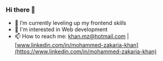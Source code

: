 ### Hi there 👋

- 🌱 I’m currently leveling up my frontend skills
- 🤔 I'm interested in Web development
- 📫 How to reach me: [khan.mz@hotmail.com](mailto:khan.mz@hotmail.com) | [www.linkedin.com/in/mohammed-zakaria-khan](https://www.linkedin.com/in/mohammed-zakaria-khan)

<!--
**zaks276/zaks276** is a ✨ _special_ ✨ repository because its `README.md` (this file) appears on your GitHub profile.

Here are some ideas to get you started:

- 🔭 I’m currently working on ...
- 🌱 I’m currently learning ...
- 👯 I’m looking to collaborate on ...
- 🤔 I’m looking for help with ...
- 💬 Ask me about ...
- 📫 How to reach me: ...
- 😄 Pronouns: ...
- ⚡ Fun fact: ...
-->
